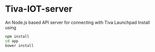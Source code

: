 # Tiva-IOT-server
An Node.js based API server for connecting with Tiva Launchpad
Install using
```bash
npm install
cd app
bower install
```
